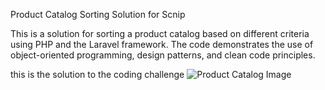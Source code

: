 Product Catalog Sorting Solution for Scnip

This is a solution for sorting a product catalog based on different criteria using PHP and the Laravel framework. The code demonstrates the use of object-oriented programming, design patterns, and clean code principles.

this is the solution to the coding challenge
![Product Catalog Image](./public/images/create-product.png)